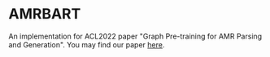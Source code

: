 # AMRBART
An implementation for ACL2022 paper "Graph Pre-training for AMR Parsing and Generation". You may find our paper [here](tobeadded).
